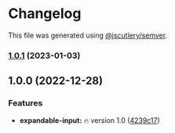 # Changelog

This file was generated using [@jscutlery/semver](https://github.com/jscutlery/semver).

### [1.0.1](https://github.com/DmitryEfimenko/ngspot/compare/expandable-input-1.0.0...expandable-input-1.0.1) (2023-01-03)

## 1.0.0 (2022-12-28)

### Features

- **expandable-input:** 🔥 version 1.0 ([4239c17](https://github.com/DmitryEfimenko/ngspot/commit/4239c170363ac022b727872cd9118d6e47850087))
